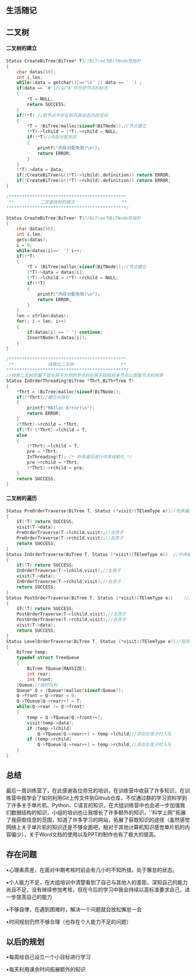 

## 生活随记

## 二叉树

#### 二叉树的建立

```c
Status CreateBiTree(BiTree* T)//BiTree为BiTNode性指针
{
	char datas[50];
	int i,len;
	while((data = getchar())=='\n' || data == ' ') ;
	if(data == '#')//以‘#’作为空节点的标志
	{
		*T = NULL;
		return SUCCESS;
	}
	if(!*T) //若节点不存在则开辟动态内存空间
	{
		*T = (BiTree)malloc(sizeof(BiTNode));//节点建立 
		(*T)->lchild = (*T)->rchild = NULL; 
		if(!*T)//内存分配失败
		{
			printf("内存分配失败!\n");
			return ERROR;
		}
	}
	(*T)->data = data;
	if(!CreateBiTree(&((*T)->lchild),definition)) return ERROR;
	if(!CreateBiTree(&((*T)->rchild),definition)) return ERROR;
}

/*********************************************
 **          二叉查找树的建立                  **
**********************************************/

Status CreateBiTree(BiTree* T)//BiTree为BiTNode性指针
{
	char datas[50];
	int i,len;
	gets(datas);
	i = 0;
	while(datas[i]==' ') i++;
	if(!*T) 
	{
		*T = (BiTree)malloc(sizeof(BiTNode));//节点建立 
		(*T)->data = datas[i];
		(*T)->lchild = (*T)->rchild = NULL; 
		if(!*T)
		{
			printf("内存分配失败!\n");
			return ERROR;
		}
	}
	len = strlen(datas);
	for(; i < len; i++)
	{
		if(datas[i] == ' ') continue;
		InsertNode(T,datas[i]);
	} 
}

/*********************************************
 **             线索化二叉树                  **
**********************************************/
//线索二叉树将最下层右孩子为空的节点的右孩子回指双亲节点以提高节点利用率
Status InOrderThreading(BiTree *Thrt,BiThrTree T)
{
	*Thrt = (BiTree)malloc(sizeof(BiTNode));
	if(!*Thrt)//建立头指针 
	{
		printf("MAlloc Error!\n");
		return ERROR;
	}
	(*Thrt)->rchild = *Thrt;
	if(!T) (*Thrt)->lchild = T;
	else
	{
		(*Thrt)->lchild = T;
		pre = *Thrt;
		InThreading(T); /* 中序遍历进行中序线索化 */	
		pre->rchild = *Thrt;
		(*Thrt)->rchild = pre;	
	}
	return SUCCESS;
}
```

#### 二叉树的遍历

```c
Status PreOrderTraverse(BiTree T, Status (*visit)(TElemType e))//先序遍历 
{
	if(!T) return SUCCESS;
	visit(T->data);
	PreOrderTraverse(T->lchild,visit);//左孩子 
	PreOrderTraverse(T->rchild,visit);//右孩子 
	return SUCCESS;
}
Status InOrderTraverse(BiTree T, Status (*visit)(TElemType e))	//中序遍历
{
	if(!T) return SUCCESS;
	InOrderTraverse(T->lchild,visit);//左孩子 
	visit(T->data);
	InOrderTraverse(T->rchild,visit);//右孩子 
	return SUCCESS;
}
Status PostOrderTraverse(BiTree T, Status (*visit)(TElemType e))	//后序遍历
{
	if(!T) return SUCCESS;
	PostOrderTraverse(T->lchild,visit);//左孩子 
	PostOrderTraverse(T->rchild,visit);//右孩子 	
	visit(T->data);	
	return SUCCESS;
}
Status LevelOrderTraverse(BiTree T, Status (*visit)(TElemType e))//层序遍历
{
	BiTree temp;
	typedef struct TreeQueue
	{
		BiTree TQueue[MAXSIZE];
		int rear;
		int front;
	}Queue;//临时队列 
	Queue* Q = (Queue*)malloc(sizeof(Queue));
	Q->front = Q->rear = 0;
	Q->TQueue[Q->rear++] = T;
	while(Q->rear != Q->front)
	{
        temp = Q->TQueue[Q->front++];
        visit(temp->data);
        if (temp->lchild)     
            Q->TQueue[Q->rear++] = temp->lchild;//存在左孩子时入队 
        if (temp->rchild)    
            Q->TQueue[Q->rear++] = temp->rchild;//存在右孩子时入队	
	}
}
```

## 总结

最后一周训练营了，在此感谢各位师兄的培训，在训练营中收获了许多知识，在训练营中我学会了如何利用Git上传文件到Github仓库，不仅通过群的学习资料学到了许多关于单片机、Python、C语言的知识，在大组训练营中也会进一步加强我们数据结构的知识，小组的培训也让我增长了许多额外的知识，''科学上网''拓展了我获取信息的范围，知道了许多学习的网站，拓展了获取知识的途径（虽然感觉网络上关于单片机的知识还是不够全面吧，相对于其他计算机知识感觉单片机的内容偏少），关于Word文档的使用以及PPT的制作也有了极大的提高。

## 存在问题

•心理素质差，在面对中期考核时前会有几小时不知所措，处于懈怠的状态。

•个人能力不足，在大组培训中清楚看到了自己与其他人的差距，深知自己的能力尚且不足，没有继续参加考核，但在今后的学习中我会持续以高标准要求自己，进一步提高自己的能力

•不够自律，在遇到困难时，解决一个问题就会放松懈怠一会

•时间规划仍然不够合理（也存在个人能力不足的问题）

## 以后的规划

•每周给自己设立一个小目标进行学习

•每天利用课余时间拓展额外的知识